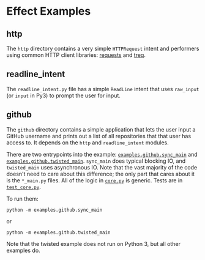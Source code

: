 # Effect Examples

## http

The `http` directory contains a very simple `HTTPRequest` intent and performers
using common HTTP client libraries:
[requests](http://warehouse.python.org/project/requests/) and
[treq](https://warehouse.python.org/project/treq/).


## readline_intent

The `readline_intent.py` file has a simple `ReadLine` intent that uses
`raw_input` (or `input` in Py3) to prompt the user for input.

## github

The `github` directory contains a simple application that lets the user input a
GitHub username and prints out a list of all repositories that that user has
access to. It depends on the `http` and `readline_intent` modules.

There are two entrypoints into the example:
[`examples.github.sync_main`](github/sync_main.py) and
[`examples.github.twisted_main`](github/twisted_main.py). `sync_main` does
typical blocking IO, and `twisted_main` uses asynchronous IO. Note that the
vast majority of the code doesn't need to care about this difference; the only
part that cares about it is the `*_main.py` files. All of the logic in
[`core.py`](github/core.py) is generic. Tests are in
[`test_core.py`](github/test_core.py).

To run them:

    python -m examples.github.sync_main

or

    python -m examples.github.twisted_main


Note that the twisted example does not run on Python 3, but all other examples
do.
